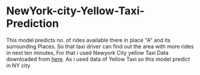 # NewYork-city-Yellow-Taxi-Prediction
This model predicts no. of rides available there in place "A" and its surrounding Places.
So that taxi driver can find out the area with more rides in next ten minutes,
For that i used Newyork City yellow Taxi Data downloaded from <a href="https://www1.nyc.gov/site/tlc/about/tlc-trip-record-data.page">here</a>.
As i used data of Yellow Taxi so this model predict in NY city

